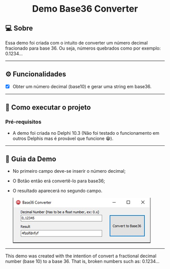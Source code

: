  
</p>
<h1 align="center">
    Demo Base36 Converter
</h1>

## 💻 Sobre

Essa demo foi criada com o intuito de converter um número decimal fracionado para base 36. Ou seja, números quebrados como por exemplo: 0.1234...

---

## ⚙️ Funcionalidades

- [x] Obter um número decimal (base10) e gerar uma string em base36.

---

## 🚀 Como executar o projeto

### Pré-requisitos

* A demo foi criada no Delphi 10.3 (Não foi testado o funcionamento em outros Delphis mas é provável que funcione 😁).

---

## 🎲 Guia da Demo

* No primeiro campo deve-se inserir o número decimal;

* O Botão então erá convertê-lo para base36;

* O resultado aparecerá no segundo campo.

  ![demo](help/demo.jpeg)

---

This demo was created with the intention of convert a fractional decimal number (base 10) to a base 36. That is, broken numbers such as: 0.1234...